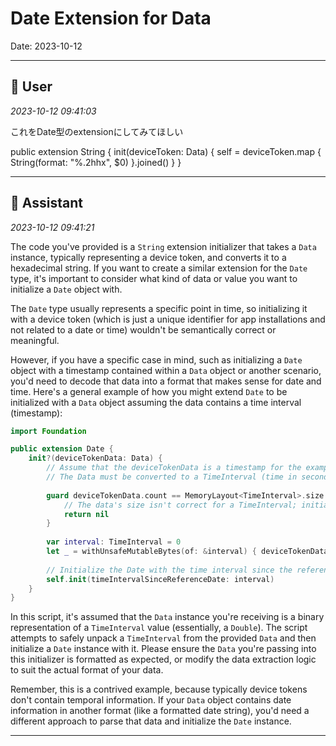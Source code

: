 # Date Extension for Data

Date: 2023-10-12

---

## 👤 User
*2023-10-12 09:41:03*

これをDate型のextensionにしてみてほしい

public extension String {
    init(deviceToken: Data) {
        self = deviceToken.map { String(format: "%.2hhx", $0) }.joined()
    }
}

---

## 🤖 Assistant
*2023-10-12 09:41:21*

The code you've provided is a `String` extension initializer that takes a `Data` instance, typically representing a device token, and converts it to a hexadecimal string. If you want to create a similar extension for the `Date` type, it's important to consider what kind of data or value you want to initialize a `Date` object with.

The `Date` type usually represents a specific point in time, so initializing it with a device token (which is just a unique identifier for app installations and not related to a date or time) wouldn't be semantically correct or meaningful. 

However, if you have a specific case in mind, such as initializing a `Date` object with a timestamp contained within a `Data` object or another scenario, you'd need to decode that data into a format that makes sense for date and time. Here's a general example of how you might extend `Date` to be initialized with a `Data` object assuming the data contains a time interval (timestamp):

```swift
import Foundation

public extension Date {
    init?(deviceTokenData: Data) {
        // Assume that the deviceTokenData is a timestamp for the example.
        // The Data must be converted to a TimeInterval (time in seconds since reference date).
        
        guard deviceTokenData.count == MemoryLayout<TimeInterval>.size else { 
            // The data's size isn't correct for a TimeInterval; initialization should fail.
            return nil
        }
        
        var interval: TimeInterval = 0
        let _ = withUnsafeMutableBytes(of: &interval) { deviceTokenData.copyBytes(to: $0) }
        
        // Initialize the Date with the time interval since the reference date.
        self.init(timeIntervalSinceReferenceDate: interval)
    }
}
```

In this script, it's assumed that the `Data` instance you're receiving is a binary representation of a `TimeInterval` value (essentially, a `Double`). The script attempts to safely unpack a `TimeInterval` from the provided `Data` and then initialize a `Date` instance with it. Please ensure the `Data` you're passing into this initializer is formatted as expected, or modify the data extraction logic to suit the actual format of your data.

Remember, this is a contrived example, because typically device tokens don't contain temporal information. If your `Data` object contains date information in another format (like a formatted date string), you'd need a different approach to parse that data and initialize the `Date` instance.

---
